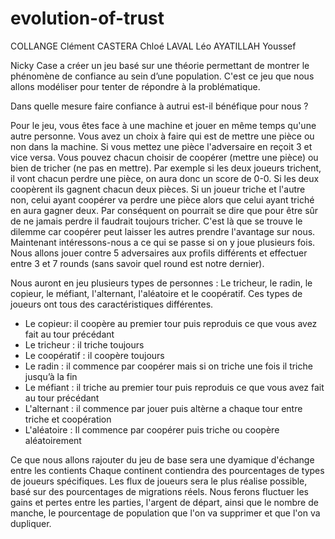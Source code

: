 # evolution-of-trust

COLLANGE Clément
CASTERA Chloé
LAVAL Léo
AYATILLAH Youssef

Nicky Case a créer un jeu basé sur une théorie permettant de montrer le phénomène de confiance au sein d’une population. C'est ce jeu que nous allons modéliser pour tenter de répondre à la problématique.

Dans quelle mesure faire confiance à autrui est-il bénéfique pour nous ?

Pour le jeu, vous êtes face à une machine et jouer en même temps qu'une autre personne. Vous avez un choix à faire qui est de mettre une pièce ou non dans la machine. Si vous mettez une pièce l'adversaire en reçoit 3 et vice versa. Vous pouvez chacun choisir de coopérer (mettre une pièce) ou bien de tricher (ne pas en mettre). Par exemple si les deux joueurs trichent, il vont chacun perdre une pièce, on aura donc un score de 0-0. Si les deux coopèrent ils gagnent chacun deux pièces.
Si un joueur triche et l'autre non, celui ayant coopérer va perdre une pièce alors que celui ayant triché en aura gagner deux.
Par conséquent on pourrait se dire que pour être sûr de ne jamais perdre il faudrait toujours tricher. C'est là que se trouve le dilemme car coopérer peut laisser les autres prendre l'avantage sur nous.
Maintenant intéressons-nous a ce qui se passe si on y joue plusieurs fois. Nous allons jouer contre 5 adversaires aux profils différents et effectuer entre 3 et 7 rounds (sans savoir quel round est notre dernier).

Nous auront en jeu plusieurs types de personnes : Le tricheur, le radin, le copieur, le méfiant, l'alternant, l'aléatoire et le coopératif. Ces types de joueurs ont tous des caractéristiques différentes.
-	Le copieur: il coopère au premier tour puis reproduis ce que vous avez fait au tour précédant
-	Le tricheur : il triche toujours
-	Le coopératif : il coopère toujours
-	Le radin : il commence par coopérer mais si on triche une fois il triche jusqu’à la fin
- Le méfiant : il triche au premier tour puis reproduis ce que vous avez fait au tour précédant
- L'alternant : il commence par jouer puis altèrne a chaque tour entre triche et coopération
- L'aléatoire : Il commence par coopérer puis triche ou coopère aléatoirement

Ce que nous allons rajouter du jeu de base sera une dyamique d'échange entre les contients
Chaque continent contiendra des pourcentages de types de joueurs spécifiques. Les flux de joueurs sera le plus réalise possible, basé sur des pourcentages de migrations réels. Nous ferons fluctuer les gains et pertes entre les parties, l'argent de départ, ainsi que le nombre de manche, le pourcentage de population que l'on va supprimer et que l'on va dupliquer.

